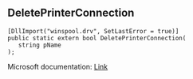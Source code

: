 ## DeletePrinterConnection

```
[DllImport("winspool.drv", SetLastError = true)]
public static extern bool DeletePrinterConnection(
   string pName
);
```

Microsoft documentation: [Link](https://learn.microsoft.com/en-us/windows/win32/printdocs/printing-and-print-spooler-functions#:~:text=The%20DeletePrinterConnection%20function%20deletes%20a,call%20to%20AddPrinterConnection%20or%20ConnectToPrinterDlg.)
